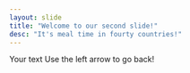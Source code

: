 ```yaml
---
layout: slide
title: "Welcome to our second slide!"
desc: "It's meal time in fourty countries!"
---
```

Your text
Use the left arrow to go back!
